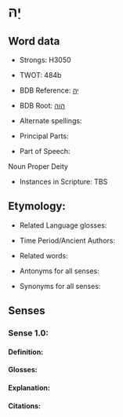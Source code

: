 # יָהּ

<!-- Status: S2="NeedsEdits" -->
<!-- Lexica used for edits:   -->

## Word data

* Strongs: H3050

* TWOT: 484b

* BDB Reference: [יָהּ](rc://en/bdb/dict/e.az.af)

* BDB Root: [הוה](rc://en/bdb/dict/e.az.aa)

* Alternate spellings:

* Principal Parts:

* Part of Speech:

Noun Proper Deity

* Instances in Scripture: TBS

## Etymology:

* Related Language glosses:

* Time Period/Ancient Authors:

* Related words:

* Antonyms for all senses:

* Synonyms for all senses:

## Senses

### Sense 1.0:

#### Definition:

#### Glosses:



#### Explanation:

#### Citations:



